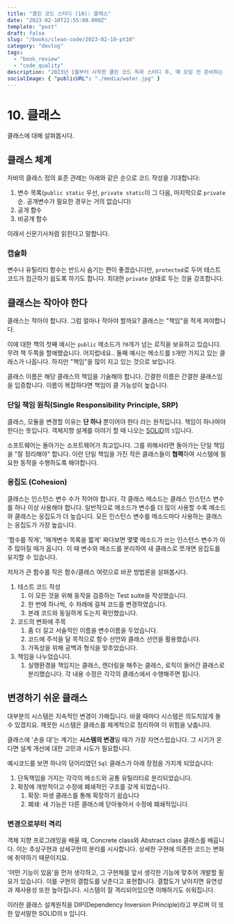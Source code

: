 ```yaml
---
title: "클린 코드 스터디 (10): 클래스"
date: "2023-02-10T22:55:00.000Z"
template: "post"
draft: false
slug: "/books/clean-code/2023-02-10-pt10"
category: "devlog"
tags:
  - "book_review"
  - "code_quality"
description: "2023년 1월부터 시작한 클린 코드 독파 스터디 후, 매 모임 전 준비하는 게시글을 공유합니다. 이 글은 10장, 클래스에 대해 살펴봅니다."
socialImage: { "publicURL": "./media/water.jpg" }
---
```


# 10. 클래스

클래스에 대해 살펴봅시다.

## 클래스 체계

자바의 클래스 정의 표준 관례는 아래와 같은 순으로 코드 작성을 기대합니다:

1. 변수 목록(`public static` 우선, `private static`이 그 다음, 마지막으로 `private` 순. 공개변수가 필요한 경우는 거의 없습니다)
2. 공개 함수
3. 비공개 함수

이래서 신문기사처럼 읽힌다고 말합니다.

### 캡슐화

변수나 유틸리티 함수는 반드시 숨기는 편이 좋겠습니다만, `protected`로 두어 테스트 코드가 접근하기 쉽도록 하기도 합니다. 최대한 `private` 상태로 두는 것을 강조합니다.

## 클래스는 작아야 한다

클래스는 작아야 합니다. 그럼 얼마나 작아야 할까요? 클래스는 "책임"을 적게 져야합니다.

이에 대한 책의 첫째 예시는 `public` 메소드가 `70`개가 넘는 로직을 보유하고 있습니다. 무려 책 두쪽을 할애했습니다. 어지럽네요.. 둘째 예시는 메소드를 `5`개만 가지고 있는 클래스가 나옵니다. 하지만 "책임"을 많이 지고 있는 것으로 보입니다.

클래스 이름은 해당 클래스의 책임을 기술해야 합니다. 간결한 이름은 간결한 클래스임을 입증합니다. 이름이 복잡하다면 책임이 클 가능성이 높습니다.

### 단일 책임 원칙(Single Responsibility Principle, SRP)

클래스, 모듈을 변경할 이유는 **단 하나** 뿐이어야 한다 라는 원칙입니다. 책임이 하나여야 한다는 뜻입니다. 객체지향 설계를 이야기 할 때 나오는 [SOLID](https://en.wikipedia.org/wiki/SOLID)의 `S`입니다.

소프트웨어는 돌아가는 소프트웨어가 최고입니다. 그를 위해서라면 돌아가는 단일 책임을 "잘 정리해야" 합니다. 이런 단일 책임을 가진 작은 클래스들이 **협력**하여 시스템에 필요한 동작을 수행하도록 해야합니다.

### 응집도 (Cohesion)

클래스는 인스턴스 변수 수가 적어야 합니다. 각 클래스 메소드는 클래스 인스턴스 변수를 하나 이상 사용해야 합니다. 일반적으로 메소드가 변수를 더 많이 사용할 수록 메소드와 클래스는 응집도가 더 높습니다. 모든 인스턴스 변수를 메소드마다 사용하는 클래스는 응집도가 가장 높습니다.

'함수를 작게', '매개변수 목록을 짧게' 짜다보면 몇몇 메소드가 쓰는 인스턴스 변수가 아주 많아질 때가 옵니다. 이 때 변수와 메소드를 분리하여 새 클래스로 쪼개면 응집도를 유지할 수 있습니다.

저자가 큰 함수를 작은 함수/클래스 여럿으로 바꾼 방법론을 살펴봅시다.

1. 테스트 코드 작성
   1. 이 모든 것을 위해 동작을 검증하는 Test suite을 작성했습니다.
   2. 한 번에 하나씩, 수 차례에 걸쳐 코드를 변경하였습니다.
   3. 본래 코드와 동일하게 도는지 확인했습니다.
2. 코드의 변화에 주목
   1. 좀 더 길고 서술적인 이름을 변수이름을 두었습니다.
   2. 코드에 주석을 달 목적으로 함수 선언와 클래스 선언을 활용했습니다.
   3. 가독성을 위해 공백과 형식을 맞추었습니다.
3. 책임을 나누었습니다.
   1. 실행환경을 책임지는 클래스, 렌더링을 해주는 클래스, 로직이 들어간 클래스로 분리했습니다. 각 내용 수정은 각각의 클래스에서 수행해주면 됩니다.

## 변경하기 쉬운 클래스

대부분의 시스템은 지속적인 변경이 가해집니다. 바꿀 때마다 시스템은 의도치않게 돌 수 있겠지요. 깨끗한 시스템은 클래스를 체계적으로 정리하여 이 위험을 낮춥니다.

클래스에 '손을 대'는 계기는 **시스템의 변경**일 때가 가장 자연스럽습니다. 그 시기가 온다면 설계 개선에 대한 고민과 시도가 필요합니다.

예시코드를 보면 하나의 덩어리였던 `Sql` 클래스가 아래 장점을 가지게 되었습니다:

1. 단독책임을 가지는 각각의 메소드와 공통 유틸리티로 분리되었습니다.
2. 확장에 개방적이고 수정에 폐쇄적인 구조를 갖게 되었습니다.
   1. 확장: 파생 클래스를 통해 확장하기 쉽습니다
   2. 폐쇄: 새 기능은 다른 클래스에 닫아놓아서 수정에 폐쇄적입니다.

### 변경으로부터 격리

객체 지향 프로그래밍을 배울 때, Concrete class와 Abstract class 클래스를 배웁니다. 이는 추상구현과 상세구현의 분리를 시사합니다. 상세한 구현에 의존한 코드는 변화에 취약하기 때문이지요.

'어떤 기능이 있음'을 먼저 생각하고, 그 구현체를 앞서 생각한 기능에 맞추어 개발할 필요가 있습니다. 이를 구현의 결합도를 낮춘다고 표현합니다. 결합도가 낮아지면 유연성과 재사용성 또한 높아집니다. 시스템이 잘 격리되어있으면 이해하기도 쉬워집니다.

이러한 클래스 설계원칙을 DIP(Dependency Inversion Principle)라고 부르며 이 또한 앞서말한 SOLID의 `D` 입니다.

